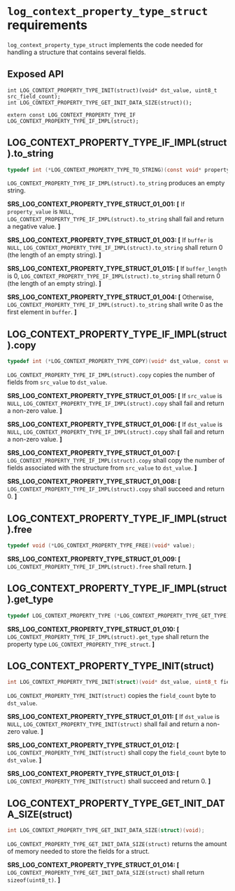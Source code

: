 # `log_context_property_type_struct` requirements

`log_context_property_type_struct` implements the code needed for handling a structure that contains several fields.

## Exposed API

```
int LOG_CONTEXT_PROPERTY_TYPE_INIT(struct)(void* dst_value, uint8_t src_field_count);
int LOG_CONTEXT_PROPERTY_TYPE_GET_INIT_DATA_SIZE(struct)();

extern const LOG_CONTEXT_PROPERTY_TYPE_IF LOG_CONTEXT_PROPERTY_TYPE_IF_IMPL(struct);

```

## LOG_CONTEXT_PROPERTY_TYPE_IF_IMPL(struct).to_string

```c
typedef int (*LOG_CONTEXT_PROPERTY_TYPE_TO_STRING)(const void* property_value, char* buffer, size_t buffer_length);
```

`LOG_CONTEXT_PROPERTY_TYPE_IF_IMPL(struct).to_string` produces an empty string.

**SRS_LOG_CONTEXT_PROPERTY_TYPE_STRUCT_01_001: [** If `property_value` is `NULL`, `LOG_CONTEXT_PROPERTY_TYPE_IF_IMPL(struct).to_string` shall fail and return a negative value. **]**

**SRS_LOG_CONTEXT_PROPERTY_TYPE_STRUCT_01_003: [** If `buffer` is `NULL`, `LOG_CONTEXT_PROPERTY_TYPE_IF_IMPL(struct).to_string` shall return 0 (the length of an empty string). **]**

**SRS_LOG_CONTEXT_PROPERTY_TYPE_STRUCT_01_015: [** If `buffer_length` is 0, `LOG_CONTEXT_PROPERTY_TYPE_IF_IMPL(struct).to_string` shall return 0 (the length of an empty string). **]**

**SRS_LOG_CONTEXT_PROPERTY_TYPE_STRUCT_01_004: [** Otherwise, `LOG_CONTEXT_PROPERTY_TYPE_IF_IMPL(struct).to_string` shall write 0 as the first element in `buffer`. **]**

## LOG_CONTEXT_PROPERTY_TYPE_IF_IMPL(struct).copy

```c
typedef int (*LOG_CONTEXT_PROPERTY_TYPE_COPY)(void* dst_value, const void* src_value);
```

`LOG_CONTEXT_PROPERTY_TYPE_IF_IMPL(struct).copy` copies the number of fields from `src_value` to `dst_value`.

**SRS_LOG_CONTEXT_PROPERTY_TYPE_STRUCT_01_005: [** If `src_value` is `NULL`, `LOG_CONTEXT_PROPERTY_TYPE_IF_IMPL(struct).copy` shall fail and return a non-zero value. **]**

**SRS_LOG_CONTEXT_PROPERTY_TYPE_STRUCT_01_006: [** If `dst_value` is `NULL`, `LOG_CONTEXT_PROPERTY_TYPE_IF_IMPL(struct).copy` shall fail and return a non-zero value. **]**

**SRS_LOG_CONTEXT_PROPERTY_TYPE_STRUCT_01_007: [** `LOG_CONTEXT_PROPERTY_TYPE_IF_IMPL(struct).copy` shall copy the number of fields associated with the structure from `src_value` to `dst_value`. **]**

**SRS_LOG_CONTEXT_PROPERTY_TYPE_STRUCT_01_008: [** `LOG_CONTEXT_PROPERTY_TYPE_IF_IMPL(struct).copy` shall succeed and return 0. **]**

## LOG_CONTEXT_PROPERTY_TYPE_IF_IMPL(struct).free

```c
typedef void (*LOG_CONTEXT_PROPERTY_TYPE_FREE)(void* value);
```

**SRS_LOG_CONTEXT_PROPERTY_TYPE_STRUCT_01_009: [** `LOG_CONTEXT_PROPERTY_TYPE_IF_IMPL(struct).free` shall return. **]**

## LOG_CONTEXT_PROPERTY_TYPE_IF_IMPL(struct).get_type

```c
typedef LOG_CONTEXT_PROPERTY_TYPE (*LOG_CONTEXT_PROPERTY_TYPE_GET_TYPE)(void);
```

**SRS_LOG_CONTEXT_PROPERTY_TYPE_STRUCT_01_010: [** `LOG_CONTEXT_PROPERTY_TYPE_IF_IMPL(struct).get_type` shall return the property type `LOG_CONTEXT_PROPERTY_TYPE_struct`. **]**

## LOG_CONTEXT_PROPERTY_TYPE_INIT(struct)

```c
int LOG_CONTEXT_PROPERTY_TYPE_INIT(struct)(void* dst_value, uint8_t field_count);
```

`LOG_CONTEXT_PROPERTY_TYPE_INIT(struct)` copies the `field_count` byte to `dst_value`.

**SRS_LOG_CONTEXT_PROPERTY_TYPE_STRUCT_01_011: [** If `dst_value` is `NULL`, `LOG_CONTEXT_PROPERTY_TYPE_INIT(struct)` shall fail and return a non-zero value. **]**

**SRS_LOG_CONTEXT_PROPERTY_TYPE_STRUCT_01_012: [** `LOG_CONTEXT_PROPERTY_TYPE_INIT(struct)` shall copy the `field_count` byte to `dst_value`. **]**

**SRS_LOG_CONTEXT_PROPERTY_TYPE_STRUCT_01_013: [** `LOG_CONTEXT_PROPERTY_TYPE_INIT(struct)` shall succeed and return 0. **]**

## LOG_CONTEXT_PROPERTY_TYPE_GET_INIT_DATA_SIZE(struct)

```c
int LOG_CONTEXT_PROPERTY_TYPE_GET_INIT_DATA_SIZE(struct)(void);
```

`LOG_CONTEXT_PROPERTY_TYPE_GET_INIT_DATA_SIZE(struct)` returns the amount of memory needed to store the fields for a struct.

**SRS_LOG_CONTEXT_PROPERTY_TYPE_STRUCT_01_014: [** `LOG_CONTEXT_PROPERTY_TYPE_GET_INIT_DATA_SIZE(struct)` shall return `sizeof(uint8_t)`. **]**
